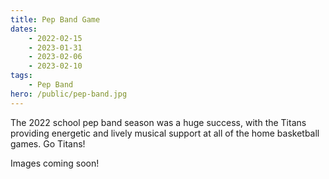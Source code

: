 ```yaml
---
title: Pep Band Game
dates:
    - 2022-02-15
    - 2023-01-31
    - 2023-02-06
    - 2023-02-10
tags:
    - Pep Band
hero: /public/pep-band.jpg
---
```


The 2022 school pep band season was a huge success, with the Titans providing energetic and lively musical support at all of the home basketball games. Go Titans!

<!-- TODO: Generate with template -->
Images coming soon!
